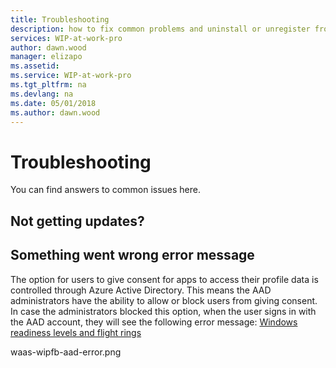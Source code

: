 ```yaml
---
title: Troubleshooting
description: how to fix common problems and uninstall or unregister from the Windows Insider Program
services: WIP-at-work-pro
author: dawn.wood
manager: elizapo
ms.assetid: 
ms.service: WIP-at-work-pro
ms.tgt_pltfrm: na
ms.devlang: na
ms.date: 05/01/2018
ms.author: dawn.wood
---
```


# Troubleshooting
You can find answers to common issues here. 

## Not getting updates?

## Something went wrong error message
The option for users to give consent for apps to access their profile data is controlled through Azure Active Directory. This means the AAD administrators have the ability to allow or block users from giving consent.
In case the administrators blocked this option, when the user signs in with the AAD account, they will see the following error message:
[Windows readiness levels and flight rings](wip-4-biz-flight-levels-and-rings.md)

 
waas-wipfb-aad-error.png